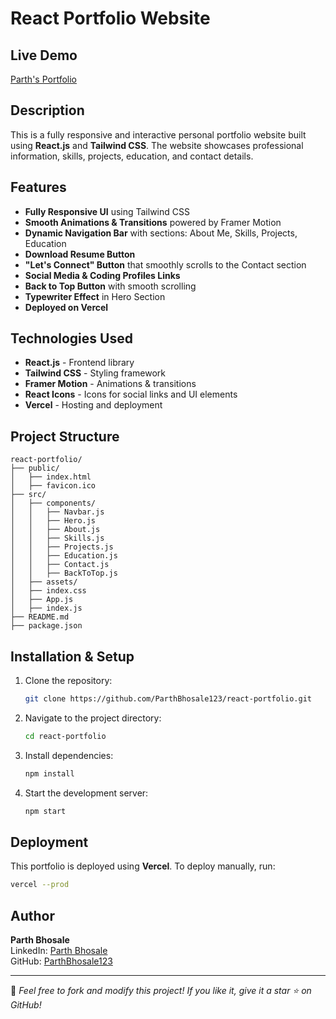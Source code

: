 # React Portfolio Website

## Live Demo
[Parth's Portfolio](https://react-portfolio-nltu7g63x-parth-bhosales-projects.vercel.app)

## Description
This is a fully responsive and interactive personal portfolio website built using **React.js** and **Tailwind CSS**. The website showcases professional information, skills, projects, education, and contact details.

## Features

- **Fully Responsive UI** using Tailwind CSS
- **Smooth Animations & Transitions** powered by Framer Motion
- **Dynamic Navigation Bar** with sections: About Me, Skills, Projects, Education
- **Download Resume Button**
- **"Let's Connect" Button** that smoothly scrolls to the Contact section
- **Social Media & Coding Profiles Links**
- **Back to Top Button** with smooth scrolling
- **Typewriter Effect** in Hero Section
- **Deployed on Vercel**

## Technologies Used
- **React.js** - Frontend library
- **Tailwind CSS** - Styling framework
- **Framer Motion** - Animations & transitions
- **React Icons** - Icons for social links and UI elements
- **Vercel** - Hosting and deployment

## Project Structure
```
react-portfolio/
├── public/
│   ├── index.html
│   ├── favicon.ico
├── src/
│   ├── components/
│   │   ├── Navbar.js
│   │   ├── Hero.js
│   │   ├── About.js
│   │   ├── Skills.js
│   │   ├── Projects.js
│   │   ├── Education.js
│   │   ├── Contact.js
│   │   ├── BackToTop.js
│   ├── assets/
│   ├── index.css
│   ├── App.js
│   ├── index.js
├── README.md
├── package.json
```

## Installation & Setup
1. Clone the repository:
   ```sh
   git clone https://github.com/ParthBhosale123/react-portfolio.git
   ```
2. Navigate to the project directory:
   ```sh
   cd react-portfolio
   ```
3. Install dependencies:
   ```sh
   npm install
   ```
4. Start the development server:
   ```sh
   npm start
   ```

## Deployment
This portfolio is deployed using **Vercel**.
To deploy manually, run:
```sh
vercel --prod
```

## Author
**Parth Bhosale**  
LinkedIn: [Parth Bhosale](https://www.linkedin.com/in/parthbhosale09/)  
GitHub: [ParthBhosale123](https://github.com/ParthBhosale123)

---
🌟 *Feel free to fork and modify this project! If you like it, give it a star ⭐ on GitHub!*


